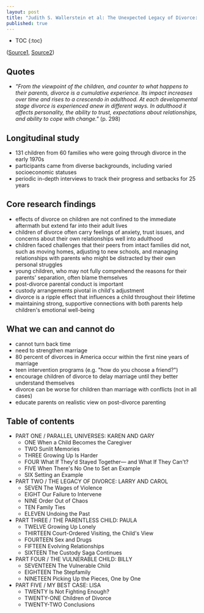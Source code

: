 ```yaml
---
layout: post
title: "Judith S. Wallerstein et al: The Unexpected Legacy of Divorce: The 25 Year Landmark Study (2000)"
published: true
---
```


* TOC
{:toc}

([Source1](https://family.adventist.org/a-review-of-the-unexpected-legacy-of-divorce/), [Source2](https://www.bookey.app/book/the-unexpected-legacy-of-divorce-))

## Quotes

- *"From the viewpoint of the children, and counter to what happens to their parents, divorce is a cumulative experience. Its impact increases over time and rises to a crescendo in adulthood. At each developmental stage divorce is experienced anew in different ways. In adulthood it affects personality, the ability to trust, expectations about relationships, and ability to cope with change."* (p. 298)

## Longitudinal study

- 131 children from 60 families who were going through divorce in the early 1970s
- participants came from diverse backgrounds, including varied socioeconomic statuses
- periodic in-depth interviews to track their progress and setbacks for 25 years

## Core research findings

- effects of divorce on children are not confined to the immediate aftermath but extend far into their adult lives
- children of divorce often carry feelings of anxiety, trust issues, and concerns about their own relationships well into adulthood
- children faced challenges that their peers from intact families did not, such as moving homes, adjusting to new schools, and managing relationships with parents who might be distracted by their own personal struggles
- young children, who may not fully comprehend the reasons for their parents' separation, often blame themselves
- post-divorce parental conduct is important
- custody arrangements pivotal in child's adjustment
- divorce is a ripple effect that influences a child throughout their lifetime
- maintaining strong, supportive connections with both parents help children's emotional well-being

## What we can and cannot do

- cannot turn back time
- need to strengthen marriage
- 80 percent of divorces in America occur within the first nine years of marriage
- teen intervention programs (e.g. "how do you choose a friend?")
- encourage children of divorce to delay marriage until they better understand themselves
- divorce can be worse for children than marriage with conflicts (not in all cases)
- educate parents on realistic view on post-divorce parenting

## Table of contents

- PART ONE / PARALLEL UNIVERSES: KAREN AND GARY
  - ONE When a Child Becomes the Caregiver
  - TWO Sunlit Memories
  - THREE Growing Up Is Harder
  - FOUR What If They'd Stayed Together— and What If They Can't?
  - FIVE When There's No One to Set an Example
  - SIX Setting an Example
- PART TWO / THE LEGACY OF DIVORCE: LARRY AND CAROL
  - SEVEN The Wages of Violence
  - EIGHT Our Failure to Intervene
  - NINE Order Out of Chaos
  - TEN Family Ties
  - ELEVEN Undoing the Past
- PART THREE / THE PARENTLESS CHILD: PAULA
  - TWELVE Growing Up Lonely
  - THIRTEEN Court-Ordered Visiting, the Child's View
  - FOURTEEN Sex and Drugs
  - FIFTEEN Evolving Relationships
  - SIXTEEN The Custody Saga Continues
- PART FOUR / THE VULNERABLE CHILD: BILLY
  - SEVENTEEN The Vulnerable Child
  - EIGHTEEN The Stepfamily
  - NINETEEN Picking Up the Pieces, One by One
- PART FIVE / MY BEST CASE: LISA
  - TWENTY Is Not Fighting Enough?
  - TWENTY-ONE Children of Divorce
  - TWENTY-TWO Conclusions
